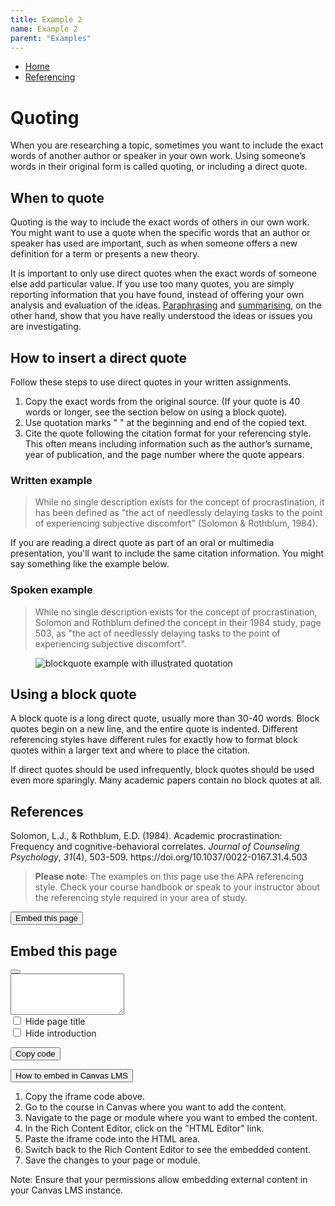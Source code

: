 ```yaml
---
title: Example 2
name: Example 2
parent: "Examples"
---
```

<ul class="breadcrumbs">
	<li><a href="/dewey-design/" tabindex="-1">Home</a></li>
	<li><a href="" tabindex="-1">Referencing</a></li>
</ul>
<a id="main-content"></a>
<h1 class="margin-top-zero">Quoting</h1>
<p class="lead">When you are researching a topic, sometimes you want to include the exact words of another author or speaker in your own work. Using someone’s words in their original form is called quoting, or including a direct quote.</p>
<h2>When to quote</h2>
<p>Quoting is the way to include the exact words of others in our own work. You might want to use a quote when the specific words that an author or speaker has used are important, such as when someone offers a new definition for a term or presents a new theory.</p>
<p>It is important to only use direct quotes when the exact words of someone else add particular value. If you use too many quotes, you are simply reporting information that you have found, instead of offering your own analysis and evaluation of the ideas. <a href="paraphrasing-4.html">Paraphrasing</a> and <a href="summarising-0.html">summarising</a>, on the other hand, show that you have really understood the ideas or issues you are investigating.</p>
<h2>How to insert a direct quote</h2>
<p>Follow these steps to use direct quotes in your written assignments.</p>
<ol>
	<li>Copy the exact words from the original source. (If your quote is 40 words or longer, see the section below on using a block quote).</li>
	<li>Use quotation marks " " at the beginning and end of the copied text.</li>
	<li>Cite the quote following the citation format for your referencing style. This often means including information such as the author’s surname, year of publication, and the page number where the quote appears.</li>
</ol>
<h3>Written example</h3>
<blockquote><div class="content"><p>While no single description exists for the concept of procrastination, it has been defined as "the act of needlessly delaying tasks to the point of experiencing subjective discomfort" (Solomon &amp; Rothblum, 1984).</p></div></blockquote>
<p>If you are reading a direct quote as part of an oral or multimedia presentation, you'll want to include the same citation information. You might say something like the example below.</p>
<h3>Spoken example</h3>
<blockquote><div class="content"><p>While no single description exists for the concept of procrastination, Solomon and Rothblum defined the concept in their 1984 study, page 503, as "the act of needlessly delaying tasks to the point of experiencing subjective discomfort".</p></div></blockquote>
<figure class="float-right">
    <img src="https://learninglab.rmit.edu.au/sites/default/files/quoting-blockquote.png" class="borde" alt="blockquote example with illustrated quotation" />
</figure>
<h2>Using a block quote</h2>
<!--
<img src="../sites/default/files/quoting-blockquote.png" style="float: right; margin-left: 20px; max-width: 30% !important;
margin-top: -30px;" alt="blockquote example with illustrated quotation marks">
-->
<p>A block quote is a long direct quote, usually more than 30-40 words. Block quotes begin on a new line, and the entire quote is indented. Different referencing styles have different rules for exactly how to format block quotes within a larger text and where to place the citation.</p>

<p>If direct quotes should be used infrequently, block quotes should be used even more sparingly. Many academic papers contain no block quotes at all.</p>
<h2>References</h2>
<p class="apa small">Solomon, L.J., &amp; Rothblum, E.D. (1984). Academic procrastination: Frequency and cognitive-behavioral correlates. <em>Journal of Counseling Psychology</em>, <em>31</em>(4), 503-509. https://doi.org/10.1037/0022-0167.31.4.503</p>
<blockquote class="style2">
	<div class="content">
		<p><strong>Please note</strong>: The examples on this page use the APA referencing style. Check your course handbook or speak to your instructor about the referencing style required in your area of study.</p>
	</div>
</blockquote>

<button class="btn-embed" type="button" data-bs-toggle="modal" data-bs-target="#embedModal">
    Embed this page
</button>

<!-- START modal -->
<div class="modal fade" id="embedModal" tabindex="-1" aria-labelledby="embedModalLabel" aria-hidden="true">
	<!-- START modal-dialog -->
	<div class="modal-dialog">
		<!-- START modal-content -->
		<div class="modal-content">
			<div class="modal-header">
				<h2 class="h3 margin-top-zero margin-bot-zero" id="embedModalLabel">Embed this page</h2>
				<button type="button" class="btn-close" data-bs-dismiss="modal" aria-label="Close"></button>
			</div>
			<!-- START modal-body -->
			<div class="modal-body">
				<textarea id="embedCode" class="code-section mt-3" rows="4" readonly aria-label="Embed Code"></textarea>
				<form id="embedForm">
					<div class="form-check-inline">
						<input class="form-check-input" type="checkbox" id="hideTitle" onchange="updateEmbedCode()" aria-describedby="hideTitleDescription">
						<label class="form-check-label small" for="hideTitle">Hide page title</label>
					</div>
					<div class="form-check-inline">
						<input class="form-check-input" type="checkbox" id="hideIntro" onchange="updateEmbedCode()" aria-describedby="hideIntroDescription">
						<label class="form-check-label small" for="hideIntro">Hide introduction</label>
					</div>
				</form>
				<div class="btn-container">
					<button id="copy-code" type="button" class="btn btn-primary">Copy code</button>
					<div id="feedback" class="collapse small"></div>
				</div>
				<!-- START accordion item -->
				<div class="accordion-item transcript margin-top-xs">
					<p class="accordion-header" id="Transcript-head">
					<button class="accordion-button collapsed" type="button" data-bs-toggle="collapse" data-bs-target="#Transcript-body" aria-expanded="false" aria-controls="Transcript-body">
						How to embed in Canvas LMS
					</button>
					</p>
					<div id="Transcript-body" class="accordion-collapse collapse" aria-labelledby="Transcript-head">
					<div class="accordion-body padding-top-zero">
						<ol class="small">
							<li>Copy the iframe code above.</li>
							<li>Go to the course in Canvas where you want to add the content.</li>
							<li>Navigate to the page or module where you want to embed the content.</li>
							<li>In the Rich Content Editor, click on the "HTML Editor" link.</li>
							<li>Paste the iframe code into the HTML area.</li>
							<li>Switch back to the Rich Content Editor to see the embedded content.</li>
							<li>Save the changes to your page or module.</li>
						</ol>
						<p class="small">Note: Ensure that your permissions allow embedding external content in your Canvas LMS instance.</p>
					</div>
					</div>
				</div>
				<!-- END accordion item -->
			</div>
			<!-- END modal-body -->
		</div>
		<!-- END modal-content -->
	</div>
	<!-- END modal-dialog -->
</div>
<!-- END modal -->

<script>

const copyCodeButton = document.getElementById("copy-code");
const feedback = document.getElementById("feedback");
const embedCodeBox = document.getElementById('embedCode')

function updateEmbedCode() {
	const hideTitle = document.getElementById('hideTitle').checked;
	const hideIntro = document.getElementById('hideIntro').checked;
	const currentUrl = window.location.origin + window.location.pathname;
	let url = `${currentUrl}?iframe=true`;
	if (hideTitle) url += '&hide-title=true';
	if (hideIntro) url += '&hide-intro=true';

	const embedCode = `<iframe src="${url}" width="100%" scrolling="no"></iframe>`;
	embedCodeBox.value = embedCode;

}

//Called when "Copy code" is clicked. Copy the code to clipboard  (won't work on http:// only https:// )
function copyCode(e) {
	console.log("Code copied");
    navigator.clipboard.writeText(embedCodeBox.innerHTML);
	
	feedback.innerHTML = "Code copied to clipboard";
	feedback.classList.add("show");
}

// Initialize the embed code on page load
document.addEventListener('DOMContentLoaded', function() {
	updateEmbedCode();
	copyCodeButton.addEventListener("click", copyCode);
});

</script>